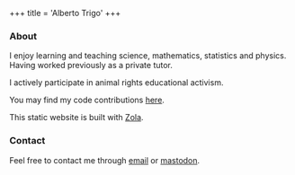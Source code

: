 +++
title  = 'Alberto Trigo'
+++

### About

I enjoy learning and teaching science, mathematics, statistics and physics. Having worked previously as a private tutor.

I actively participate in animal rights educational activism.

You may find my code contributions [here](https://github.com/tunjan).

This static website is built with [Zola](https://www.getzola.org/).

### Contact

Feel free to contact me through [email](mailto:contact@albertotrigo.eu) or [mastodon](https://scicomm.xyz/@tunjan).
